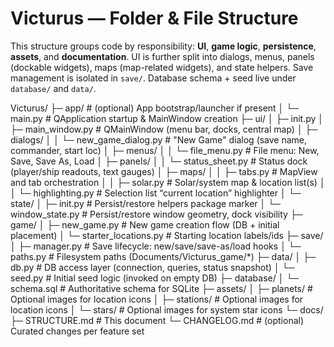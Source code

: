 # Victurus — Folder & File Structure

This structure groups code by responsibility: **UI**, **game logic**, **persistence**, **assets**, and **documentation**. UI is further split into dialogs, menus, panels (dockable widgets), maps (map-related widgets), and state helpers. Save management is isolated in `save/`. Database schema + seed live under `database/` and `data/`.

Victurus/
├─ app/ # (optional) App bootstrap/launcher if present
│ └─ main.py # QApplication startup & MainWindow creation
├─ ui/
│ ├─ init.py
│ ├─ main_window.py # QMainWindow (menu bar, docks, central map)
│ ├─ dialogs/
│ │ └─ new_game_dialog.py # "New Game" dialog (save name, commander, start loc)
│ ├─ menus/
│ │ └─ file_menu.py # File menu: New, Save, Save As, Load
│ ├─ panels/
│ │ └─ status_sheet.py # Status dock (player/ship readouts, text gauges)
│ ├─ maps/
│ │ ├─ tabs.py # MapView and tab orchestration
│ │ ├─ solar.py # Solar/system map & location list(s)
│ │ └─ highlighting.py # Selection list “current location” highlighter
│ └─ state/
│ ├─ init.py # Persist/restore helpers package marker
│ └─ window_state.py # Persist/restore window geometry, dock visibility
├─ game/
│ ├─ new_game.py # New game creation flow (DB + initial placement)
│ └─ starter_locations.py # Starting location labels/ids
├─ save/
│ ├─ manager.py # Save lifecycle: new/save/save-as/load hooks
│ └─ paths.py # Filesystem paths (Documents/Victurus_game/*)
├─ data/
│ ├─ db.py # DB access layer (connection, queries, status snapshot)
│ └─ seed.py # Initial seed logic (invoked on empty DB)
├─ database/
│ └─ schema.sql # Authoritative schema for SQLite
├─ assets/
│ ├─ planets/ # Optional images for location icons
│ ├─ stations/ # Optional images for location icons
│ └─ stars/ # Optional images for system star icons
└─ docs/
├─ STRUCTURE.md # This document
└─ CHANGELOG.md # (optional) Curated changes per feature set